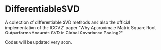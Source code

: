 # DifferentiableSVD
A collection of differentiable SVD methods and also the official implementation of the ICCV21 paper "Why Approximate Matrix Square Root Outperforms Accurate SVD in Global Covariance Pooling?"

Codes will be updated very soon.
